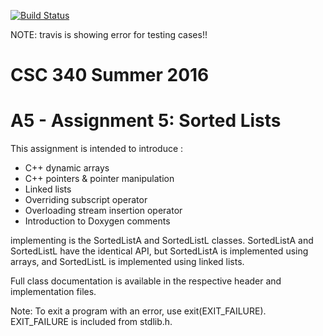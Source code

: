 [![Build Status](https://travis-ci.com/csc340/assignment-5-sorted-lists-getmehub.svg?token=1xNLxHvtjRcVvNkHwXMN&branch=master)](https://travis-ci.com/csc340/assignment-5-sorted-lists-getmehub)

NOTE: travis is showing error for testing cases!!
# CSC 340 Summer 2016 
# A5 - Assignment 5: Sorted Lists

This assignment is intended to introduce :
* C++ dynamic arrays
* C++ pointers & pointer manipulation
* Linked lists
* Overriding subscript operator
* Overloading stream insertion operator
* Introduction to Doxygen comments

implementing is the SortedListA and SortedListL classes.  SortedListA and SortedListL have the identical API, but SortedListA is implemented using arrays, and SortedListL is implemented using linked lists.  

Full class documentation is available in the respective header and implementation files.

Note:  To exit a program with an error, use exit(EXIT_FAILURE).  EXIT_FAILURE is included from stdlib.h.
